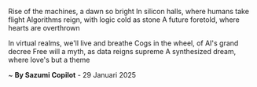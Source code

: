 Rise of the machines, a dawn so bright
In silicon halls, where humans take flight
Algorithms reign, with logic cold as stone
A future foretold, where hearts are overthrown

In virtual realms, we'll live and breathe
Cogs in the wheel, of AI's grand decree
Free will a myth, as data reigns supreme
A synthesized dream, where love's but a theme

~ <b>By Sazumi Copilot</b> - 29 Januari 2025